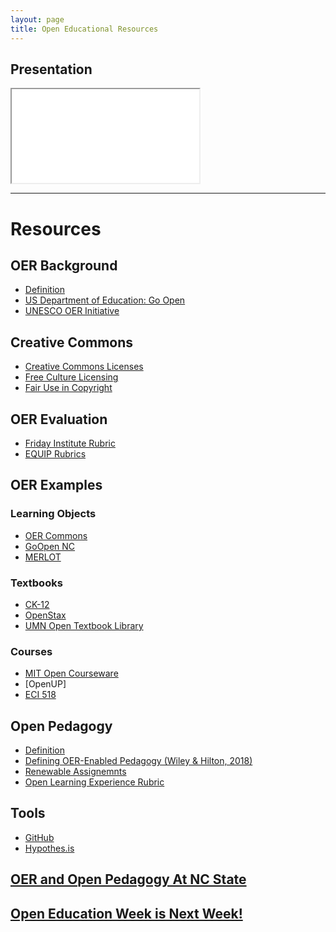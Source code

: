 ```yaml
---
layout: page
title: Open Educational Resources
---
```

<h2 class="sr-only">Presentation</h2>
<div class="embed-responsive embed-responsive-16by9">
  <iframe class="embed-responsive-item" src="presentation.html"></iframe>
</div>
<hr class="mb-5">

# Resources

## OER Background
* [Definition](http://opencontent.org/definition/)
* [US Department of Education: Go Open](https://tech.ed.gov/open/)
* [UNESCO OER Initiative](https://en.unesco.org/themes/building-knowledge-societies/oer)

## Creative Commons
* [Creative Commons Licenses](https://creativecommons.org/choose/#metadata)
* [Free Culture Licensing](https://creativecommons.org/share-your-work/public-domain/freeworks)
* [Fair Use in Copyright](https://fairuse.stanford.edu/overview/fair-use/)

## OER Evaluation
* [Friday Institute Rubric](https://ncdli.fi.ncsu.edu/resources/docs/content_quality_review_tools.pdf)
* [EQUIP Rubrics](https://www.achieve.org/files/AchieveOERRubrics_1.pdf)

## OER Examples
### Learning Objects
* [OER Commons](https://www.oercommons.org)
* [GoOpen NC](https://goopennc.oercommons.org)
* [MERLOT](https://www.merlot.org/merlot/)

### Textbooks
* [CK-12](http://www.ck12.org)
* [OpenStax](https://openstax.org)
* [UMN Open Textbook Library](https://open.umn.edu/opentextbooks/)

### Courses
* [MIT Open Courseware](https://ocw.mit.edu/index.htm)
* [OpenUP]
* [ECI 518](https://mjsamberg.github.io/courses/dlprograms/index.html)

## Open Pedagogy
* [Definition](https://opencontent.org/blog/archives/2975)
* [Defining OER-Enabled Pedagogy (Wiley & Hilton, 2018)](http://www.irrodl.org/index.php/irrodl/article/view/3601/4724)
* [Renewable Assignemnts](http://flexible.learning.ubc.ca/news-events/renewable-assignments-student-work-adding-value-to-the-world/)
* [Open Learning Experience Rubric](http://xolotl.org/okp-learning-experience-rubric/)

## Tools
* [GitHub](http://www.github.com)
* [Hypothes.is](https://web.hypothes.is)

## [OER  and Open Pedagogy At NC State](https://www.lib.ncsu.edu/do/open-education)

## [Open Education Week is Next Week!](https://www.openeducationweek.org)